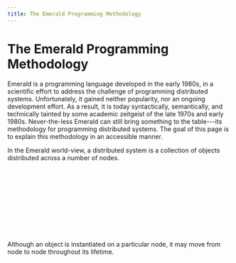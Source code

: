 ```yaml
---
title: The Emerald Programming Methodology
---
```


<style>
  article svg {
    width: 100%;
    height: 500px;
  }
</style>

# The Emerald Programming Methodology

Emerald is a programming language developed in the early 1980s, in a
scientific effort to address the challenge of programming distributed
systems. Unfortunately, it gained neither popularity, nor an ongoing
development effort. As a result, it is today syntactically,
semantically, and technically tainted by some academic zeitgeist of
the late 1970s and early 1980s. Never-the-less Emerald can still bring
something to the table---its methodology for programming distributed
systems. The goal of this page is to explain this methodology in an
accessible manner.

In the Emerald world-view, a distributed system is a collection of
objects distributed across a number of nodes.

<svg id="fig1"></svg>

Although an object is instantiated on a particular node, it may move
from node to node throughout its lifetime.

<svg id="fig2"></svg>

<script src="https://d3js.org/d3.v5.js"></script>
<script src="/js/methodology.js"></script>
